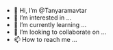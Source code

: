 - 👋 Hi, I’m @Tanyaramavtar
- 👀 I’m interested in ...
- 🌱 I’m currently learning ...
- 💞️ I’m looking to collaborate on ...
- 📫 How to reach me ...

<!---
Tanyaramavtar/Tanyaramavtar is a ✨ special ✨ repository because its `README.md` (this file) appears on your GitHub profile.
You can click the Preview link to take a look at your changes.
--->
